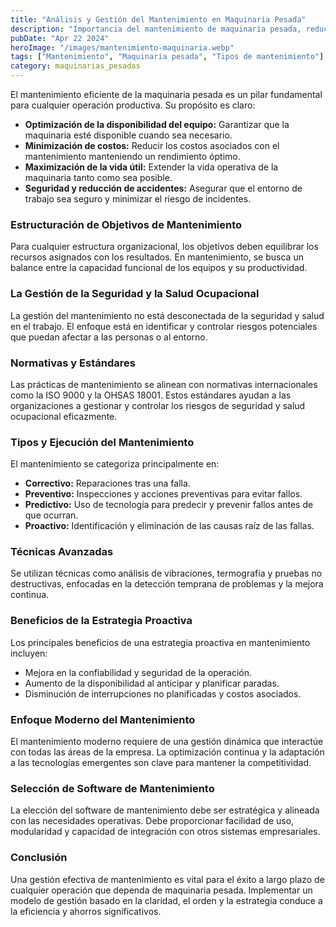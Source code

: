 ```yaml
---
title: "Análisis y Gestión del Mantenimiento en Maquinaria Pesada"
description: "Importancia del mantenimiento de maquinaria pesada, reducción de costos, prolongación de la vida útil y mejora de la seguridad"
pubDate: "Apr 22 2024"
heroImage: "/images/mantenimiento-maquinaria.webp"
tags: ["Mantenimiento", "Maquinaria pesada", "Tipos de mantenimiento"]
category: maquinarias_pesadas
---
```


El mantenimiento eficiente de la maquinaria pesada es un pilar fundamental para cualquier operación productiva. Su propósito es claro:

- **Optimización de la disponibilidad del equipo:** Garantizar que la maquinaria esté disponible cuando sea necesario.
- **Minimización de costos:** Reducir los costos asociados con el mantenimiento manteniendo un rendimiento óptimo.
- **Maximización de la vida útil:** Extender la vida operativa de la maquinaria tanto como sea posible.
- **Seguridad y reducción de accidentes:** Asegurar que el entorno de trabajo sea seguro y minimizar el riesgo de incidentes.

### Estructuración de Objetivos de Mantenimiento

Para cualquier estructura organizacional, los objetivos deben equilibrar los recursos asignados con los resultados. En mantenimiento, se busca un balance entre la capacidad funcional de los equipos y su productividad.

### La Gestión de la Seguridad y la Salud Ocupacional

La gestión del mantenimiento no está desconectada de la seguridad y salud en el trabajo. El enfoque está en identificar y controlar riesgos potenciales que puedan afectar a las personas o al entorno.

### Normativas y Estándares

Las prácticas de mantenimiento se alinean con normativas internacionales como la ISO 9000 y la OHSAS 18001. Estos estándares ayudan a las organizaciones a gestionar y controlar los riesgos de seguridad y salud ocupacional eficazmente.

### Tipos y Ejecución del Mantenimiento

El mantenimiento se categoriza principalmente en:

- **Correctivo:** Reparaciones tras una falla.
- **Preventivo:** Inspecciones y acciones preventivas para evitar fallos.
- **Predictivo:** Uso de tecnología para predecir y prevenir fallos antes de que ocurran.
- **Proactivo:** Identificación y eliminación de las causas raíz de las fallas.

### Técnicas Avanzadas

Se utilizan técnicas como análisis de vibraciones, termografía y pruebas no destructivas, enfocadas en la detección temprana de problemas y la mejora continua.

### Beneficios de la Estrategia Proactiva

Los principales beneficios de una estrategia proactiva en mantenimiento incluyen:

- Mejora en la confiabilidad y seguridad de la operación.
- Aumento de la disponibilidad al anticipar y planificar paradas.
- Disminución de interrupciones no planificadas y costos asociados.

### Enfoque Moderno del Mantenimiento

El mantenimiento moderno requiere de una gestión dinámica que interactúe con todas las áreas de la empresa. La optimización continua y la adaptación a las tecnologías emergentes son clave para mantener la competitividad.

### Selección de Software de Mantenimiento

La elección del software de mantenimiento debe ser estratégica y alineada con las necesidades operativas. Debe proporcionar facilidad de uso, modularidad y capacidad de integración con otros sistemas empresariales.

### Conclusión

Una gestión efectiva de mantenimiento es vital para el éxito a largo plazo de cualquier operación que dependa de maquinaria pesada. Implementar un modelo de gestión basado en la claridad, el orden y la estrategia conduce a la eficiencia y ahorros significativos.
